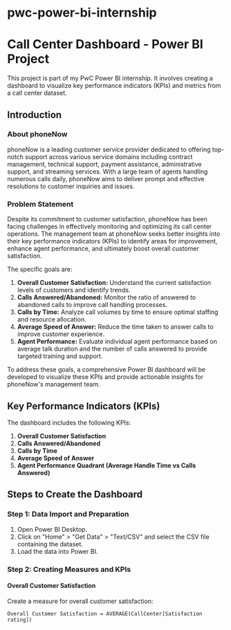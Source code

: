 # pwc-power-bi-internship

# Call Center Dashboard - Power BI Project

This project is part of my PwC Power BI internship. It involves creating a dashboard to visualize key performance indicators (KPIs) and metrics from a call center dataset.

## Introduction

### About phoneNow

phoneNow is a leading customer service provider dedicated to offering top-notch support across various service domains including contract management, technical support, payment assistance, administrative support, and streaming services. With a large team of agents handling numerous calls daily, phoneNow aims to deliver prompt and effective resolutions to customer inquiries and issues.

### Problem Statement

Despite its commitment to customer satisfaction, phoneNow has been facing challenges in effectively monitoring and optimizing its call center operations. The management team at phoneNow seeks better insights into their key performance indicators (KPIs) to identify areas for improvement, enhance agent performance, and ultimately boost overall customer satisfaction.

The specific goals are:
1. **Overall Customer Satisfaction:** Understand the current satisfaction levels of customers and identify trends.
2. **Calls Answered/Abandoned:** Monitor the ratio of answered to abandoned calls to improve call handling processes.
3. **Calls by Time:** Analyze call volumes by time to ensure optimal staffing and resource allocation.
4. **Average Speed of Answer:** Reduce the time taken to answer calls to improve customer experience.
5. **Agent Performance:** Evaluate individual agent performance based on average talk duration and the number of calls answered to provide targeted training and support.

To address these goals, a comprehensive Power BI dashboard will be developed to visualize these KPIs and provide actionable insights for phoneNow's management team.

## Key Performance Indicators (KPIs)

The dashboard includes the following KPIs:
1. **Overall Customer Satisfaction**
2. **Calls Answered/Abandoned**
3. **Calls by Time**
4. **Average Speed of Answer**
5. **Agent Performance Quadrant (Average Handle Time vs Calls Answered)**

## Steps to Create the Dashboard

### Step 1: Data Import and Preparation

1. Open Power BI Desktop.
2. Click on "Home" > "Get Data" > "Text/CSV" and select the CSV file containing the dataset.
3. Load the data into Power BI.

### Step 2: Creating Measures and KPIs

#### Overall Customer Satisfaction
Create a measure for overall customer satisfaction:
```DAX
Overall Customer Satisfaction = AVERAGE(CallCenter[Satisfaction rating])
